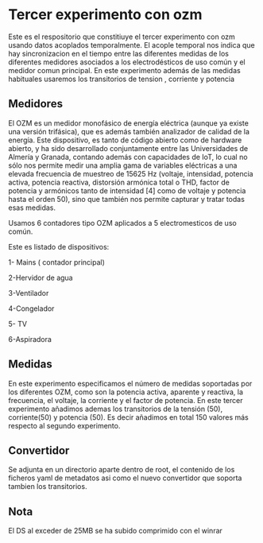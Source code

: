 # Tercer experimento con ozm
Este  es el respositorio que constitiuye el tercer experimento con ozm usando datos acoplados temporalmente. El acople temporal nos indica que  hay sincronizacion en el tiempo entre las diferentes medidas de los diferentes medidores asociados a los electrodésticos de uso común y el medidor comun principal. En este experimento además de las medidas habituales usaremos los transitorios de tension , corriente y potencia

## Medidores
El OZM es un medidor monofásico de energía eléctrica (aunque ya existe una versión trifásica), que es además también analizador de calidad de la energía. Este dispositivo, es tanto de código abierto como de hardware abierto, y ha sido desarrollado conjuntamente entre las Universidades de Almería y Granada, contando además con capacidades de IoT, lo cual no sólo nos permite medir una amplia gama de variables eléctricas a una elevada frecuencia de muestreo de 15625 Hz (voltaje, intensidad, potencia activa, potencia reactiva, distorsión armónica total o THD, factor de potencia y armónicos tanto de intensidad [4] como de voltaje y potencia hasta el orden 50), sino que también nos permite capturar y tratar todas esas medidas.

Usamos 6 contadores tipo OZM aplicados  a 5 electromesticos de uso común.

Este es listado de dispositivos:

1- Mains ( contador principal)

2-Hervidor de agua

3-Ventilador

4-Congelador

5- TV

6-Aspiradora



## Medidas

En este experimento especificamos el número de medidas soportadas por los diferentes OZM, como son la potencia activa, aparente y reactiva, la frecuencia, el voltaje, la corriente y el factor de potencia.
En  este tercer experimento añadimos ademas los transitorios de la tensión (50), corriente(50) y potencia (50). Es decir añadimos en total 150  valores más respecto al segundo experimento.

## Convertidor 

Se adjunta en un directorio aparte dentro de root, el contenido de los ficheros yaml de metadatos asi como el nuevo convertidor que soporta tambien los transitorios.


## Nota 
El DS al exceder de 25MB se ha subido comprimido con el winrar 
